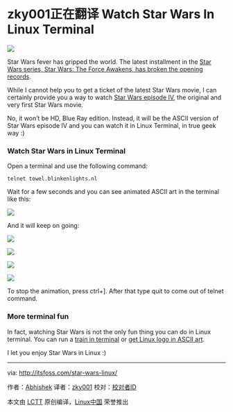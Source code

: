 zky001正在翻译
Watch Star Wars In Linux Terminal
================================================================================
![](http://itsfoss.com/wp-content/uploads/2015/12/Star-Wars-Linux-Terminal-2.png)

Star Wars fever has gripped the world. The latest installment in the [Star Wars series, Star Wars: The Force Awakens, has broken the opening records][1].

While I cannot help you to get a ticket of the latest Star Wars movie, I can certainly provide you a way to watch [Star Wars episode IV][2], the original and very first Star Wars movie.

No, it won’t be HD, Blue Ray edition. Instead, it will be the ASCII version of Star Wars episode IV and you can watch it in Linux Terminal, in true geek way :)

### Watch Star Wars in Linux Terminal ###

Open a terminal and use the following command:

    telnet towel.blinkenlights.nl

Wait for a few seconds and you can see animated ASCII art in the terminal like this:

![](http://itsfoss.com/wp-content/uploads/2015/12/Star-Wars-Linux-Terminal.png)

And it will keep on going:

![](http://itsfoss.com/wp-content/uploads/2015/12/Star-Wars-Linux-Terminal-1.png)

![](http://itsfoss.com/wp-content/uploads/2015/12/Star-Wars-Linux-Terminal-2.png)

![](http://itsfoss.com/wp-content/uploads/2015/12/Star-Wars-Linux-Terminal-3.png)

![](http://itsfoss.com/wp-content/uploads/2015/12/Star-Wars-Linux-Terminal-5.png)

To stop the animation, press ctrl+]. After that type quit to come out of telnet command.

### More terminal fun ###

In fact, watching Star Wars is not the only fun thing you can do in Linux terminal. You can run a [train in terminal][3] or [get Linux logo in ASCII art][4].

I let you enjoy Star Wars in Linux :)

--------------------------------------------------------------------------------

via: http://itsfoss.com/star-wars-linux/

作者：[Abhishek][a]
译者：[zky001](https://github.com/zky001)
校对：[校对者ID](https://github.com/校对者ID)

本文由 [LCTT](https://github.com/LCTT/TranslateProject) 原创编译，[Linux中国](https://linux.cn/) 荣誉推出

[a]:http://itsfoss.com/author/abhishek/
[1]:http://www.gamespot.com/articles/star-wars-7-breaks-thursday-night-movie-opening-re/1100-6433246/
[2]:http://www.imdb.com/title/tt0076759/
[3]:http://itsfoss.com/ubuntu-terminal-train/
[4]:http://itsfoss.com/display-linux-logo-in-ascii/
